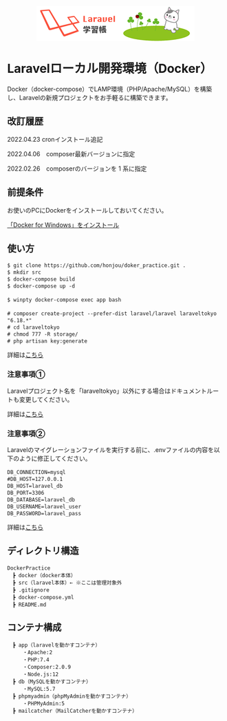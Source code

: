 <p align="center"><img src="https://raw.githubusercontent.com/honjou/docker_practice/images/logo.png"></p>

# Laravelローカル開発環境（Docker）

Docker（docker-compose）でLAMP環境（PHP/Apache/MySQL）を構築し、Laravelの新規プロジェクトをお手軽るに構築できます。

## 改訂履歴

2022.04.23 cronインストール追記

2022.04.06　composer最新バージョンに指定

2022.02.26　composerのバージョンを 1 系に指定

## 前提条件

お使いのPCにDockerをインストールしておいてください。

[「Docker for Windows」をインストール](https://laraweb.net/environment/6402/)

## 使い方

```
$ git clone https://github.com/honjou/doker_practice.git .
$ mkdir src
$ docker-compose build
$ docker-compose up -d

$ winpty docker-compose exec app bash

# composer create-project --prefer-dist laravel/laravel laraveltokyo "6.18.*"
# cd laraveltokyo
# chmod 777 -R storage/
# php artisan key:generate
```

詳細は[こちら](https://laraweb.net/environment/9034/)

### 注意事項①

Laravelプロジェクト名を「laraveltokyo」以外にする場合はドキュメントルートも変更してください。

詳細は[こちら](https://laraweb.net/environment/8652/#3)

### 注意事項②

Laravelのマイグレーションファイルを実行する前に、.envファイルの内容を以下のように修正してください。

```
DB_CONNECTION=mysql
#DB_HOST=127.0.0.1
DB_HOST=laravel_db
DB_PORT=3306
DB_DATABASE=laravel_db
DB_USERNAME=laravel_user
DB_PASSWORD=laravel_pass
```

詳細は[こちら](https://laraweb.net/environment/8751/#4)

## ディレクトリ構造

```
DockerPractice
　┣ docker（docker本体）
　┣ src（laravel本体）← ※ここは管理対象外
　┣ .gitignore
　┣ docker-compose.yml
　┣ README.md
```

## コンテナ構成

```
　┣ app（laravelを動かすコンテナ）
　　　・Apache:2
　　　・PHP:7.4
　　　・Composer:2.0.9
     ・Node.js:12
　┣ db（MySQLを動かすコンテナ）
　　　・MySQL:5.7
　┣ phpmyadmin（phpMyAdminを動かすコンテナ）
　　　・PHPMyAdmin:5
　┣ mailcatcher（MailCatcherを動かすコンテナ）
```
